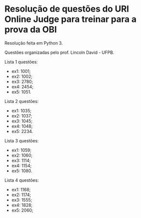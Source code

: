 # Resolução de questões do URI Online Judge para treinar para a prova da OBI
Resolução feita em Python 3.

Questões organizadas pelo prof. Lincoln David - UFPB.

Lista 1 questões:

* ex1: 1001;
* ex2: 1002;
* ex3: 2780;
* ex4: 2454;
* ex5: 1051.

Lista 2 questões:

* ex1: 1035;
* ex2: 1037;
* ex3: 1045;
* ex4: 1048;
* ex5: 2234.

Lista 3 questões:

* ex1: 1059;
* ex2: 1060;
* ex3: 1114;
* ex4: 1154;
* ex5: 1080.

Lista 4 questões:

* ex1: 1168;
* ex2: 1174;
* ex3: 1555;
* ex4: 1828;
* ex5: 2060;
